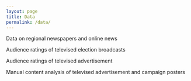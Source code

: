 ```yaml
---
layout: page
title: Data
permalink: /data/
---
```


Data on regional newspapers and online news

Audience ratings of televised election broadcasts

Audience ratings of televised advertisement

Manual content analysis of televised advertisement and campaign posters

